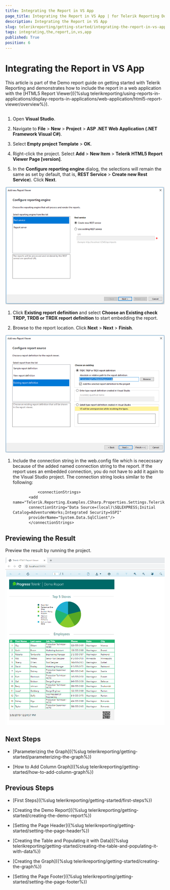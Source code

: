 ```yaml
---
title: Integrating the Report in VS App
page_title: Integrating the Report in VS App | for Telerik Reporting Documentation
description: Integrating the Report in VS App
slug: telerikreporting/getting-started/integrating-the-report-in-vs-app
tags: integrating,the,report,in,vs,app
published: True
position: 6
---
```


# Integrating the Report in VS App



This article is part of the Demo report guide on getting started with Telerik Reporting and demonstrates         how to include the report in a web application with the [HTML5 Report Viewer]({%slug telerikreporting/using-reports-in-applications/display-reports-in-applications/web-application/html5-report-viewer/overview%}).       

## 

1. Open __Visual Studio__.             

1. Navigate to __File__ > __New__ > __Project__               > __ASP .NET Web Application (.NET Framework Visual C#)__.             

1. Select __Empty project Template__ > __OK__.             

1. Right-click the project. Select __Add__ > __New Item__ > __Telerik HTML5 Report Viewer Page [version]__.             

1. In the __Configure reporting engine__ dialog, the selections will remain the same as set by default, that is,               __REST Service__ > __Create new Rest Service__). Click __Next__.               

  ![Rest Srervice](images/RestSrervice.PNG)

1. Click __Existing report definition__               and select __Choose an Existing check TRDP, TRDB or TRDX report definition__ to start embedding the report.             

1. Browse to the report location. Click __Next__ > __Next__ > __Finish__.               

  ![Embed Report](images/EmbedReport.PNG)

1. Include the connection string in the web.config file which is nececssary because of the added named connection string to the report.               If the report uses an embedded connection, you do not have to add it again to the Visual Studio project.               The connection string looks similar to the following:             

	              <connectionStrings>
              <add name="Telerik.Reporting.Examples.CSharp.Properties.Settings.TelerikConnectionString"
              connectionString="Data Source=(local)\SQLEXPRESS;Initial Catalog=AdventureWorks;Integrated Security=SSPI"
              providerName="System.Data.SqlClient"/>
              </connectionStrings>
            



## Previewing the Result

Preview the result by running the project.           

  ![VS](images/VS.PNG)

## Next Steps

* [Parameterizing the Graph]({%slug telerikreporting/getting-started/parameterizing-the-graph%})

* [How to Add Column Graph]({%slug telerikreporting/getting-started/how-to-add-column-graph%})

## Previous Steps

* [First Steps]({%slug telerikreporting/getting-started/first-steps%})

* [Creating the Demo Report]({%slug telerikreporting/getting-started/creating-the-demo-report%})

* [Setting the Page Header]({%slug telerikreporting/getting-started/setting-the-page-header%})

* [Creating the Table and Populating it with Data]({%slug telerikreporting/getting-started/creating-the-table-and-populating-it-with-data%})

* [Creating the Graph]({%slug telerikreporting/getting-started/creating-the-graph%})

* [Setting the Page Footer]({%slug telerikreporting/getting-started/setting-the-page-footer%})
